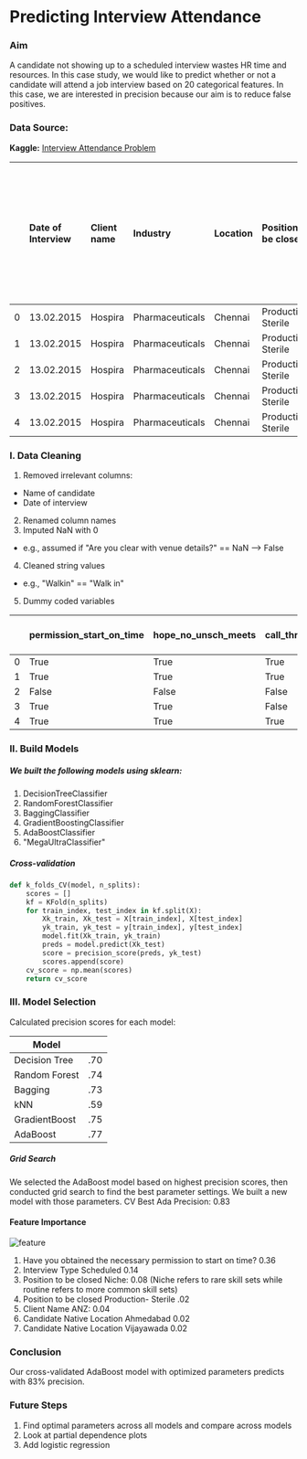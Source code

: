 # Predicting Interview Attendance

### Aim
A candidate not showing up to a scheduled interview wastes HR time and resources. In this case study, we would like to predict whether or not a candidate will attend a job interview based on 20 categorical features. In this case, we are interested in precision because our aim is to reduce false positives.

### Data Source:
**Kaggle:** [Interview Attendance Problem](https://www.kaggle.com/vishnusraghavan/the-interview-attendance-problem)

|    | Date of Interview   | Client name   | Industry        | Location   | Position to be closed   | Nature of Skillset   | Interview Type   | Name(Cand ID)   | Gender   | Candidate Current Location   | Candidate Job Location   | Interview Venue   | Candidate Native location   | Have you obtained the necessary permission to start at the required time   | Hope there will be no unscheduled meetings   | Can I Call you three hours before the interview and follow up on your attendance for the interview   | Can I have an alternative number/ desk number. I assure you that I will not trouble you too much   | Have you taken a printout of your updated resume. Have you read the JD and understood the same   | Are you clear with the venue details and the landmark.   | Has the call letter been shared   | Expected Attendance   | Observed Attendance   | Marital Status   |   Unnamed: 23 |   Unnamed: 24 |   Unnamed: 25 |   Unnamed: 26 |   Unnamed: 27 |
|---:|:--------------------|:--------------|:----------------|:-----------|:------------------------|:---------------------|:-----------------|:----------------|:---------|:-----------------------------|:-------------------------|:------------------|:----------------------------|:---------------------------------------------------------------------------|:---------------------------------------------|:-----------------------------------------------------------------------------------------------------|:---------------------------------------------------------------------------------------------------|:-------------------------------------------------------------------------------------------------|:---------------------------------------------------------|:----------------------------------|:----------------------|:----------------------|:-----------------|--------------:|--------------:|--------------:|--------------:|--------------:|
|  0 | 13.02.2015          | Hospira       | Pharmaceuticals | Chennai    | Production- Sterile     | Routine              | Scheduled Walkin | Candidate 1     | Male     | Chennai                      | Hosur                    | Hosur             | Hosur                       | Yes                                                                        | Yes                                          | Yes                                                                                                  | Yes                                                                                                | Yes                                                                                              | Yes                                                      | Yes                               | Yes                   | No                    | Single           |           nan |           nan |           nan |           nan |           nan |
|  1 | 13.02.2015          | Hospira       | Pharmaceuticals | Chennai    | Production- Sterile     | Routine              | Scheduled Walkin | Candidate 2     | Male     | Chennai                      | Bangalore                | Hosur             | Trichy                      | Yes                                                                        | Yes                                          | Yes                                                                                                  | Yes                                                                                                | Yes                                                                                              | Yes                                                      | Yes                               | Yes                   | No                    | Single           |           nan |           nan |           nan |           nan |           nan |
|  2 | 13.02.2015          | Hospira       | Pharmaceuticals | Chennai    | Production- Sterile     | Routine              | Scheduled Walkin | Candidate 3     | Male     | Chennai                      | Chennai                  | Hosur             | Chennai                     | nan                                                                        | Na                                           | nan                                                                                                  | nan                                                                                                | nan                                                                                              | nan                                                      | nan                               | Uncertain             | No                    | Single           |           nan |           nan |           nan |           nan |           nan |
|  3 | 13.02.2015          | Hospira       | Pharmaceuticals | Chennai    | Production- Sterile     | Routine              | Scheduled Walkin | Candidate 4     | Male     | Chennai                      | Chennai                  | Hosur             | Chennai                     | Yes                                                                        | Yes                                          | No                                                                                                   | Yes                                                                                                | No                                                                                               | Yes                                                      | Yes                               | Uncertain             | No                    | Single           |           nan |           nan |           nan |           nan |           nan |
|  4 | 13.02.2015          | Hospira       | Pharmaceuticals | Chennai    | Production- Sterile     | Routine              | Scheduled Walkin | Candidate 5     | Male     | Chennai                      | Bangalore                | Hosur             | Chennai                     | Yes                                                                        | Yes                                          | Yes                                                                                                  | No                                                                                                 | Yes                                                                                              | Yes                                                      | Yes                               | Uncertain             | No                    | Married          |           nan |           nan |           nan |           nan |           nan |

### I. Data Cleaning
1. Removed irrelevant columns:
  - Name of candidate
  - Date of interview
2. Renamed column names
3. Imputed NaN with 0
  - e.g., assumed if "Are you clear with venue details?" == NaN --> False
4. Cleaned string values
  - e.g., "Walkin" == "Walk in"
5. Dummy coded variables


|    | permission_start_on_time   | hope_no_unsch_meets   | call_three_hrs_before   | alt_num_given   | come_prepared   | can_find_interview_loc   | call_letter_shared   | expected_attendance   | observed_attendance   |   client_name_ANZ |   client_name_Aon Hewitt |   client_name_Aon hewitt Gurgaon |   client_name_Astrazeneca |   client_name_Barclays |   client_name_Flextronics |   client_name_Hewitt |   client_name_Hospira |   client_name_Pfizer |   client_name_Prodapt |   client_name_Standard Chartered Bank |   client_name_Standard Chartered Bank Chennai |   client_name_UST |   client_name_Williams Lea |   client_name_Woori Bank |   industry_BFSI |   industry_Electronics |   industry_IT |   industry_Pharmaceuticals |   industry_Telecom |   location_Bangalore |   location_Chennai |   location_Cochin |   location_Delhi |   location_Gurgaon |   location_Hyderabad |   location_Noida |   position_to_be_closed_AML |   position_to_be_closed_Dot Net |   position_to_be_closed_Niche |   position_to_be_closed_Production- Sterile |   position_to_be_closed_Routine |   position_to_be_closed_Selenium testing |   position_to_be_closed_Trade Finance |   interview_type_Scheduled |   interview_type_Scheduled_Walkin |   interview_type_Walkin |   gender_Female |   gender_Male |   candidate_current_location_Bangalore |   candidate_current_location_Chennai |   candidate_current_location_Cochin |   candidate_current_location_Delhi |   candidate_current_location_Gurgaon |   candidate_current_location_Hyderabad |   candidate_current_location_Noida |   candidate_job_location_Bangalore |   candidate_job_location_Chennai |   candidate_job_location_Cochin |   candidate_job_location_Gurgaon |   candidate_job_location_Hosur |   candidate_job_location_Noida |   candidate_job_location_Visakapatinam |   interview_venue_Bangalore |   interview_venue_Chennai |   interview_venue_Cochin |   interview_venue_Gurgaon |   interview_venue_Hosur |   interview_venue_Hyderabad |   interview_venue_Noida |   candidate_native_location_Agra |   candidate_native_location_Ahmedabad |   candidate_native_location_Allahabad |   candidate_native_location_Ambur |   candidate_native_location_Anantapur |   candidate_native_location_Baddi |   candidate_native_location_Bangalore |   candidate_native_location_Belgaum |   candidate_native_location_Bhubaneshwar |   candidate_native_location_Chandigarh |   candidate_native_location_Chennai |   candidate_native_location_Chitoor |   candidate_native_location_Cochin |   candidate_native_location_Coimbatore |   candidate_native_location_Cuttack |   candidate_native_location_Delhi |   candidate_native_location_Faizabad |   candidate_native_location_Ghaziabad |   candidate_native_location_Gurgaon |   candidate_native_location_Hissar |   candidate_native_location_Hosur |   candidate_native_location_Hyderabad |   candidate_native_location_Kanpur |   candidate_native_location_Kolkata |   candidate_native_location_Kurnool |   candidate_native_location_Lucknow |   candidate_native_location_Mumbai |   candidate_native_location_Mysore |   candidate_native_location_Nagercoil |   candidate_native_location_Noida |   candidate_native_location_Panjim |   candidate_native_location_Patna |   candidate_native_location_Pondicherry |   candidate_native_location_Pune |   candidate_native_location_Salem |   candidate_native_location_Tanjore |   candidate_native_location_Tirupati |   candidate_native_location_TricVellorehy |   candidate_native_location_Trichy |   candidate_native_location_Trivandrum |   candidate_native_location_Tuticorin |   candidate_native_location_Vijayawada |   candidate_native_location_Visakapatinam |   candidate_native_location_Warangal |   marital_status_Married |   marital_status_Single |
|---:|:---------------------------|:----------------------|:------------------------|:----------------|:----------------|:-------------------------|:---------------------|:----------------------|:----------------------|------------------:|-------------------------:|---------------------------------:|--------------------------:|-----------------------:|--------------------------:|---------------------:|----------------------:|---------------------:|----------------------:|--------------------------------------:|----------------------------------------------:|------------------:|---------------------------:|-------------------------:|----------------:|-----------------------:|--------------:|---------------------------:|-------------------:|---------------------:|-------------------:|------------------:|-----------------:|-------------------:|---------------------:|-----------------:|----------------------------:|--------------------------------:|------------------------------:|--------------------------------------------:|--------------------------------:|-----------------------------------------:|--------------------------------------:|---------------------------:|----------------------------------:|------------------------:|----------------:|--------------:|---------------------------------------:|-------------------------------------:|------------------------------------:|-----------------------------------:|-------------------------------------:|---------------------------------------:|-----------------------------------:|-----------------------------------:|---------------------------------:|--------------------------------:|---------------------------------:|-------------------------------:|-------------------------------:|---------------------------------------:|----------------------------:|--------------------------:|-------------------------:|--------------------------:|------------------------:|----------------------------:|------------------------:|---------------------------------:|--------------------------------------:|--------------------------------------:|----------------------------------:|--------------------------------------:|----------------------------------:|--------------------------------------:|------------------------------------:|-----------------------------------------:|---------------------------------------:|------------------------------------:|------------------------------------:|-----------------------------------:|---------------------------------------:|------------------------------------:|----------------------------------:|-------------------------------------:|--------------------------------------:|------------------------------------:|-----------------------------------:|----------------------------------:|--------------------------------------:|-----------------------------------:|------------------------------------:|------------------------------------:|------------------------------------:|-----------------------------------:|-----------------------------------:|--------------------------------------:|----------------------------------:|-----------------------------------:|----------------------------------:|----------------------------------------:|---------------------------------:|----------------------------------:|------------------------------------:|-------------------------------------:|------------------------------------------:|-----------------------------------:|---------------------------------------:|--------------------------------------:|---------------------------------------:|------------------------------------------:|-------------------------------------:|-------------------------:|------------------------:|
|  0 | True                       | True                  | True                    | True            | True            | True                     | True                 | True                  | False                 |                 0 |                        0 |                                0 |                         0 |                      0 |                         0 |                    0 |                     1 |                    0 |                     0 |                                     0 |                                             0 |                 0 |                          0 |                        0 |               0 |                      0 |             0 |                          1 |                  0 |                    0 |                  1 |                 0 |                0 |                  0 |                    0 |                0 |                           0 |                               0 |                             0 |                                           1 |                               0 |                                        0 |                                     0 |                          0 |                                 1 |                       0 |               0 |             1 |                                      0 |                                    1 |                                   0 |                                  0 |                                    0 |                                      0 |                                  0 |                                  0 |                                0 |                               0 |                                0 |                              1 |                              0 |                                      0 |                           0 |                         0 |                        0 |                         0 |                       1 |                           0 |                       0 |                                0 |                                     0 |                                     0 |                                 0 |                                     0 |                                 0 |                                     0 |                                   0 |                                        0 |                                      0 |                                   0 |                                   0 |                                  0 |                                      0 |                                   0 |                                 0 |                                    0 |                                     0 |                                   0 |                                  0 |                                 1 |                                     0 |                                  0 |                                   0 |                                   0 |                                   0 |                                  0 |                                  0 |                                     0 |                                 0 |                                  0 |                                 0 |                                       0 |                                0 |                                 0 |                                   0 |                                    0 |                                         0 |                                  0 |                                      0 |                                     0 |                                      0 |                                         0 |                                    0 |                        0 |                       1 |
|  1 | True                       | True                  | True                    | True            | True            | True                     | True                 | True                  | False                 |                 0 |                        0 |                                0 |                         0 |                      0 |                         0 |                    0 |                     1 |                    0 |                     0 |                                     0 |                                             0 |                 0 |                          0 |                        0 |               0 |                      0 |             0 |                          1 |                  0 |                    0 |                  1 |                 0 |                0 |                  0 |                    0 |                0 |                           0 |                               0 |                             0 |                                           1 |                               0 |                                        0 |                                     0 |                          0 |                                 1 |                       0 |               0 |             1 |                                      0 |                                    1 |                                   0 |                                  0 |                                    0 |                                      0 |                                  0 |                                  1 |                                0 |                               0 |                                0 |                              0 |                              0 |                                      0 |                           0 |                         0 |                        0 |                         0 |                       1 |                           0 |                       0 |                                0 |                                     0 |                                     0 |                                 0 |                                     0 |                                 0 |                                     0 |                                   0 |                                        0 |                                      0 |                                   0 |                                   0 |                                  0 |                                      0 |                                   0 |                                 0 |                                    0 |                                     0 |                                   0 |                                  0 |                                 0 |                                     0 |                                  0 |                                   0 |                                   0 |                                   0 |                                  0 |                                  0 |                                     0 |                                 0 |                                  0 |                                 0 |                                       0 |                                0 |                                 0 |                                   0 |                                    0 |                                         0 |                                  1 |                                      0 |                                     0 |                                      0 |                                         0 |                                    0 |                        0 |                       1 |
|  2 | False                      | False                 | False                   | False           | False           | False                    | False                | False                 | False                 |                 0 |                        0 |                                0 |                         0 |                      0 |                         0 |                    0 |                     1 |                    0 |                     0 |                                     0 |                                             0 |                 0 |                          0 |                        0 |               0 |                      0 |             0 |                          1 |                  0 |                    0 |                  1 |                 0 |                0 |                  0 |                    0 |                0 |                           0 |                               0 |                             0 |                                           1 |                               0 |                                        0 |                                     0 |                          0 |                                 1 |                       0 |               0 |             1 |                                      0 |                                    1 |                                   0 |                                  0 |                                    0 |                                      0 |                                  0 |                                  0 |                                1 |                               0 |                                0 |                              0 |                              0 |                                      0 |                           0 |                         0 |                        0 |                         0 |                       1 |                           0 |                       0 |                                0 |                                     0 |                                     0 |                                 0 |                                     0 |                                 0 |                                     0 |                                   0 |                                        0 |                                      0 |                                   1 |                                   0 |                                  0 |                                      0 |                                   0 |                                 0 |                                    0 |                                     0 |                                   0 |                                  0 |                                 0 |                                     0 |                                  0 |                                   0 |                                   0 |                                   0 |                                  0 |                                  0 |                                     0 |                                 0 |                                  0 |                                 0 |                                       0 |                                0 |                                 0 |                                   0 |                                    0 |                                         0 |                                  0 |                                      0 |                                     0 |                                      0 |                                         0 |                                    0 |                        0 |                       1 |
|  3 | True                       | True                  | False                   | True            | False           | True                     | True                 | False                 | False                 |                 0 |                        0 |                                0 |                         0 |                      0 |                         0 |                    0 |                     1 |                    0 |                     0 |                                     0 |                                             0 |                 0 |                          0 |                        0 |               0 |                      0 |             0 |                          1 |                  0 |                    0 |                  1 |                 0 |                0 |                  0 |                    0 |                0 |                           0 |                               0 |                             0 |                                           1 |                               0 |                                        0 |                                     0 |                          0 |                                 1 |                       0 |               0 |             1 |                                      0 |                                    1 |                                   0 |                                  0 |                                    0 |                                      0 |                                  0 |                                  0 |                                1 |                               0 |                                0 |                              0 |                              0 |                                      0 |                           0 |                         0 |                        0 |                         0 |                       1 |                           0 |                       0 |                                0 |                                     0 |                                     0 |                                 0 |                                     0 |                                 0 |                                     0 |                                   0 |                                        0 |                                      0 |                                   1 |                                   0 |                                  0 |                                      0 |                                   0 |                                 0 |                                    0 |                                     0 |                                   0 |                                  0 |                                 0 |                                     0 |                                  0 |                                   0 |                                   0 |                                   0 |                                  0 |                                  0 |                                     0 |                                 0 |                                  0 |                                 0 |                                       0 |                                0 |                                 0 |                                   0 |                                    0 |                                         0 |                                  0 |                                      0 |                                     0 |                                      0 |                                         0 |                                    0 |                        0 |                       1 |
|  4 | True                       | True                  | True                    | False           | True            | True                     | True                 | False                 | False                 |                 0 |                        0 |                                0 |                         0 |                      0 |                         0 |                    0 |                     1 |                    0 |                     0 |                                     0 |                                             0 |                 0 |                          0 |                        0 |               0 |                      0 |             0 |                          1 |                  0 |                    0 |                  1 |                 0 |                0 |                  0 |                    0 |                0 |                           0 |                               0 |                             0 |                                           1 |                               0 |                                        0 |                                     0 |                          0 |                                 1 |                       0 |               0 |             1 |                                      0 |                                    1 |                                   0 |                                  0 |                                    0 |                                      0 |                                  0 |                                  1 |                                0 |                               0 |                                0 |                              0 |                              0 |                                      0 |                           0 |                         0 |                        0 |                         0 |                       1 |                           0 |                       0 |                                0 |                                     0 |                                     0 |                                 0 |                                     0 |                                 0 |                                     0 |                                   0 |                                        0 |                                      0 |                                   1 |                                   0 |                                  0 |                                      0 |                                   0 |                                 0 |                                    0 |                                     0 |                                   0 |                                  0 |                                 0 |                                     0 |                                  0 |                                   0 |                                   0 |                                   0 |                                  0 |                                  0 |                                     0 |                                 0 |                                  0 |                                 0 |                                       0 |                                0 |                                 0 |                                   0 |                                    0 |                                         0 |                                  0 |                                      0 |                                     0 |                                      0 |                                         0 |                                    0 |                        1 |                       0 |


### II. Build Models

##### We built the following models using sklearn:
1. DecisionTreeClassifier
2. RandomForestClassifier
3. BaggingClassifier
4. GradientBoostingClassifier
5. AdaBoostClassifier
6. "MegaUltraClassifier"

##### Cross-validation
```python
def k_folds_CV(model, n_splits):
    scores = []
    kf = KFold(n_splits)
    for train_index, test_index in kf.split(X):
        Xk_train, Xk_test = X[train_index], X[test_index]
        yk_train, yk_test = y[train_index], y[test_index]
        model.fit(Xk_train, yk_train)
        preds = model.predict(Xk_test)
        score = precision_score(preds, yk_test)
        scores.append(score)
    cv_score = np.mean(scores)
    return cv_score
```

### III. Model Selection
Calculated precision scores for each model:

| Model        |          |
| ------------- |:-------------:|
| Decision Tree      | .70 |
| Random Forest      | .74      |  
| Bagging | .73     |  
| kNN | .59    |  
| GradientBoost | .75    |  
| AdaBoost | .77  |  

##### Grid Search
We selected the AdaBoost model based on highest precision scores, then conducted grid search to find the best parameter settings. We built a new model with those parameters.
CV Best Ada Precision: 0.83

#### Feature Importance
![feature](https://github.com/jackiekirschner/interview_attendance/blob/master/features_importances.png)

1. Have you obtained the necessary permission to start on time? 0.36
2. Interview Type Scheduled 0.14
3. Position to be closed Niche: 0.08
(Niche refers to rare skill sets while routine refers to more common skill sets)
4. Position to be closed Production- Sterile .02
5. Client Name ANZ: 0.04
6. Candidate Native Location Ahmedabad 0.02
7. Candidate Native Location Vijayawada 0.02


### Conclusion
Our cross-validated AdaBoost model with optimized parameters predicts with 83% precision.

### Future Steps
1. Find optimal parameters across all models and compare across models
2. Look at partial dependence plots
3. Add logistic regression
